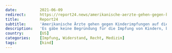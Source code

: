 ```yaml
---
date:          2021-06-09
redirect:      https://report24.news/amerikanische-aerzte-gehen-gegen-kinderimpfungen-auf-die-barrikaden/
title:         Report24
subtitle:      'Amerikanische Ärzte gehen gegen Kinderimpfungen auf die Barrikaden'
description:   'Es gäbe keine Begründung für die Impfung von Kindern, bei der Zulassung wären Gesetze gebrochen worden.'
country:       [US]
categories:    [Impfung, Widerstand, Recht, Medizin]
tags:          [kind]
---
```

